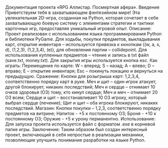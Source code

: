 Документация проекта «RPG Аллистар. Посмертная афера».
Введение
Приветствуем тебя в захватывающем фэнтезийном мире! Эта увлекательная 2D-игра, созданная на 
Python, которая сочетает в себе захватывающую боевую систему с элементами стратегии и тактики 
карточных игр, предоставляя уникальный игровой опыт.
Описание:
Проект реализован с использованием языка программирования Python и библиотеки PyGame.
Для ходьбы, покупки предметов, выкладывания карт, открытие инвентаря – используется 
привязка к ккнопкам ((w, a, s, d), (1,2,3), (1,2,3,4), (е)), для обновления партии – collidepoint.
Для использования купленных предметов – чтение и запись в txt файл (save.txt, money.txt).
Для закрытия игры используется кнопка esc.
Как играть:
Перемещение по карте:
W – вперед; S – назад; A – влево; D – вправо;
E – открытие инвентаря;
Esc – покинуть локацию и вернуться на предыдущую.
Сражение:
Кнопки для розыгрыша карт: 1,2,3,4, соответственно порядку карт в руке.
Меч и щит – один игрок атакует, другой блокирует, никаких последствий;
Меч и сердце – отнимает 10 очков здоровья (ОЗ) тому, кто кинул сердце;
Меч и меч – отнимает 20 ОЗ всем;
Сердце и щит – восстанавливает 10 ОЗ игроку, который выбрал сердце (лечение);
Щит и щит – оба игрока блокируют, никаких последствий.
Магазин:
Кнопки покупки – 1,2,3, соответственно порядку предметов на витрине;
Напиток - +5 к постоянному ОЗ;
Броня - +10 к постоянному ОЗ;
Оружие - +5 к урону перманентно.
Использование:
Для запуска проекта используется файл с форматом .exe в корневой папке игры.
Заключение:
Таким образом был создан интересный проект, включающий в себя непростые в реализации 
механики, позволяющие улучшить понимание разработки на языке Python.
